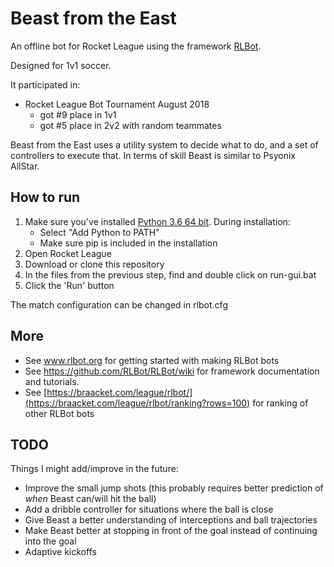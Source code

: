 # Beast from the East
An offline bot for Rocket League using the framework [RLBot](https://github.com/RLBot/RLBot).

Designed for 1v1 soccer.

It participated in:
* Rocket League Bot Tournament August 2018
  * got #9 place in 1v1
  * got #5 place in 2v2 with random teammates

Beast from the East uses a utility system to decide what to do, and a set of controllers to execute that.
In terms of skill Beast is similar to Psyonix AllStar.

## How to run

1. Make sure you've installed [Python 3.6 64 bit](https://www.python.org/ftp/python/3.6.5/python-3.6.5-amd64.exe). During installation:
   - Select "Add Python to PATH"
   - Make sure pip is included in the installation
2. Open Rocket League
3. Download or clone this repository
3. In the files from the previous step, find and double click on run-gui.bat
4. Click the 'Run' button

The match configuration can be changed in rlbot.cfg

## More

* See www.rlbot.org for getting started with making RLBot bots
* See https://github.com/RLBot/RLBot/wiki for framework documentation and tutorials.
* See [https://braacket.com/league/rlbot/](https://braacket.com/league/rlbot/ranking?rows=100) for ranking of other RLBot bots

## TODO
Things I might add/improve in the future:
* Improve the small jump shots (this probably requires better prediction of *when* Beast can/will hit the ball)
* Add a dribble controller for situations where the ball is close
* Give Beast a better understanding of interceptions and ball trajectories
* Make Beast better at stopping in front of the goal instead of continuing into the goal
* Adaptive kickoffs